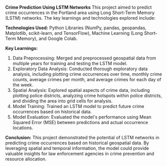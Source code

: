 **Crime Prediction Using LSTM Networks**
This project aimed to predict crime occurrences in the Portland area using Long Short-Term Memory (LSTM) networks. The key learnings and technologies explored include:

**Technologies Used:**
Python Libraries (NumPy, pandas, geopandas, Matplotlib, scikit-learn, and TensorFlow), Machine Learning (Long Short-Term Memory), and Google Colab.

**Key Learnings:**
1. Data Preprocessing: Merged and preprocessed geospatial data from multiple years for training and testing the LSTM model.
2. Exploratory Data Analysis: Conducted thorough exploratory data analysis, including plotting crime occurrences over time, monthly crime counts, average crimes per month, and average crimes for each day of the week.
3. Spatial Analysis: Explored spatial aspects of crime data, including plotting police districts, analyzing crime hotspots within police districts, and dividing the area into grid cells for analysis.
4. Model Training: Trained an LSTM model to predict future crime occurrences based on historical data.
5. Model Evaluation: Evaluated the model's performance using Mean Squared Error (MSE) between predictions and actual occurrence locations.
   
**Conclusion:**
This project demonstrated the potential of LSTM networks in predicting crime occurrences based on historical geospatial data. By leveraging spatial and temporal information, the model could provide valuable insights for law enforcement agencies in crime prevention and resource allocation.
